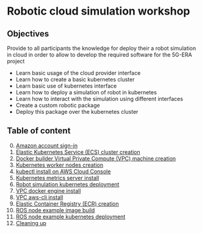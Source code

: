 # Robotic cloud simulation workshop

## Objectives

Provide to all participants the knowledge for deploy their a robot simulation in cloud in order to allow to develop the required software for the 5G-ERA project

- Learn basic usage of the cloud provider interface
- Learn how to create a basic kubernetes cluster
- Learn basic use of kubernetes interface
- Learn how to deploy a simulation of robot in kubernetes
- Learn how to interact with the simulation using different interfaces
- Create a custom robotic package
- Deploy this package over the kubernetes cluster


## Table of content

0. [Amazon account sign-in](00-signin/README.md)
1. [Elastic Kubernetes Service (ECS) cluster creation](01-kubernetes-cluster-creation/README.md)
2. [Docker builder Virtual Private Compute (VPC) machine creation](02-vpc-creation/README.md)
3. [Kubernetes worker nodes creation](03-creating-worker-nodes/README.md)
4. [kubectl install on AWS Cloud Console](04-kubectl-install/README.md)
5. [Kubernetes metrics server install](05-metrics-server/README.md)
6. [Robot simulation kubernetes deployment](06-deploy-robot-simulation/README.md)
7. [VPC docker engine install](07-vpc-docker-install/README.md)
8. [VPC aws-cli install](08-vpc-aws-cli-install/README.md)
9. [Elastic Container Registry (ECR) creation](09-registry-creation/README.md)
10. [ROS node example image build](10-docker-image-creation/README.md)
11. [ROS node example kubernetes deployment](11-image-deployment/README.md)
12. [Cleaning up](12-cleaning-up/README.md)
